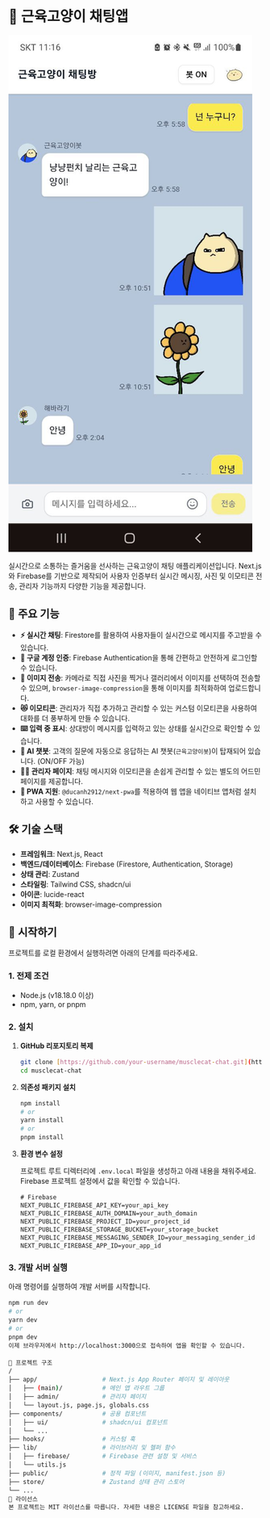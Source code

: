 # 💪 근육고양이 채팅앱

![Project Screenshot](public/images/screenshot.jpg)

실시간으로 소통하는 즐거움을 선사하는 근육고양이 채팅 애플리케이션입니다. Next.js와 Firebase를 기반으로 제작되어 사용자 인증부터 실시간 메시징, 사진 및 이모티콘 전송, 관리자 기능까지 다양한 기능을 제공합니다.

## 🌟 주요 기능

- **⚡ 실시간 채팅**: Firestore를 활용하여 사용자들이 실시간으로 메시지를 주고받을 수 있습니다.
- **🔐 구글 계정 인증**: Firebase Authentication을 통해 간편하고 안전하게 로그인할 수 있습니다.
- **📸 이미지 전송**: 카메라로 직접 사진을 찍거나 갤러리에서 이미지를 선택하여 전송할 수 있으며, `browser-image-compression`을 통해 이미지를 최적화하여 업로드합니다.
- **😻 이모티콘**: 관리자가 직접 추가하고 관리할 수 있는 커스텀 이모티콘을 사용하여 대화를 더 풍부하게 만들 수 있습니다.
- **⌨️ 입력 중 표시**: 상대방이 메시지를 입력하고 있는 상태를 실시간으로 확인할 수 있습니다.
- **🤖 AI 챗봇**: 고객의 질문에 자동으로 응답하는 AI 챗봇(`근육고양이봇`)이 탑재되어 있습니다. (ON/OFF 가능)
- **👨‍💻 관리자 페이지**: 채팅 메시지와 이모티콘을 손쉽게 관리할 수 있는 별도의 어드민 페이지를 제공합니다.
- **📱 PWA 지원**: `@ducanh2912/next-pwa`를 적용하여 웹 앱을 네이티브 앱처럼 설치하고 사용할 수 있습니다.

## 🛠️ 기술 스택

- **프레임워크**: Next.js, React
- **백엔드/데이터베이스**: Firebase (Firestore, Authentication, Storage)
- **상태 관리**: Zustand
- **스타일링**: Tailwind CSS, shadcn/ui
- **아이콘**: lucide-react
- **이미지 최적화**: browser-image-compression

## 🚀 시작하기

프로젝트를 로컬 환경에서 실행하려면 아래의 단계를 따라주세요.

### 1. 전제 조건

- Node.js (v18.18.0 이상)
- npm, yarn, or pnpm

### 2. 설치

1.  **GitHub 리포지토리 복제**
    ```bash
    git clone [https://github.com/your-username/musclecat-chat.git](https://github.com/your-username/musclecat-chat.git)
    cd musclecat-chat
    ```

2.  **의존성 패키지 설치**
    ```bash
    npm install
    # or
    yarn install
    # or
    pnpm install
    ```

3.  **환경 변수 설정**

    프로젝트 루트 디렉터리에 `.env.local` 파일을 생성하고 아래 내용을 채워주세요. Firebase 프로젝트 설정에서 값을 확인할 수 있습니다.

    ```env
    # Firebase
    NEXT_PUBLIC_FIREBASE_API_KEY=your_api_key
    NEXT_PUBLIC_FIREBASE_AUTH_DOMAIN=your_auth_domain
    NEXT_PUBLIC_FIREBASE_PROJECT_ID=your_project_id
    NEXT_PUBLIC_FIREBASE_STORAGE_BUCKET=your_storage_bucket
    NEXT_PUBLIC_FIREBASE_MESSAGING_SENDER_ID=your_messaging_sender_id
    NEXT_PUBLIC_FIREBASE_APP_ID=your_app_id
    ```

### 3. 개발 서버 실행

아래 명령어를 실행하여 개발 서버를 시작합니다.

```bash
npm run dev
# or
yarn dev
# or
pnpm dev
이제 브라우저에서 http://localhost:3000으로 접속하여 앱을 확인할 수 있습니다.

📂 프로젝트 구조
/
├── app/                  # Next.js App Router 페이지 및 레이아웃
│   ├── (main)/           # 메인 앱 라우트 그룹
│   ├── admin/            # 관리자 페이지
│   └── layout.js, page.js, globals.css
├── components/           # 공용 컴포넌트
│   ├── ui/               # shadcn/ui 컴포넌트
│   └── ...
├── hooks/                # 커스텀 훅
├── lib/                  # 라이브러리 및 헬퍼 함수
│   ├── firebase/         # Firebase 관련 설정 및 서비스
│   └── utils.js
├── public/               # 정적 파일 (이미지, manifest.json 등)
├── store/                # Zustand 상태 관리 스토어
└── ...
📜 라이선스
본 프로젝트는 MIT 라이선스를 따릅니다. 자세한 내용은 LICENSE 파일을 참고하세요.